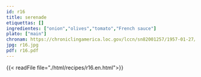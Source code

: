 ```yaml
---
id: r16
title: serenade
etiquettas: []
ingredientes: ["onion","olives","tomato","French sauce"]
plato: ["main"]
chronam: https://chroniclingamerica.loc.gov/lccn/sn82001257/1957-01-27/ed-1/seq-5/
jpg: r16.jpg
pdf: r16.pdf
---
```


{{< readFile file="./html/recipes/r16.en.html">}}